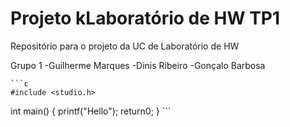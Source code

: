# Projeto kLaboratório de HW TP1

Repositório para o projeto da UC de Laboratório de HW

Grupo 1
    -Guilherme Marques
    -Dinis Ribeiro
    -Gonçalo Barbosa

    ```c
    #include <studio.h>

   int main()
   {
    printf("Hello");
    return0;
   }
    ```

